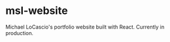<h1>msl-website</h1>
<p>Michael LoCascio's portfolio website built with React. Currently in production.</p>